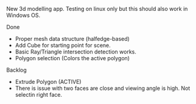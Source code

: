 New 3d modelling app. Testing on linux only but this should also work in Windows OS.

Done

- Proper mesh data structure (halfedge-based) 
- Add Cube for starting point for scene.
- Basic Ray/Triangle intersection detection works.
- Polygon selection (Colors the active polygon)

Backlog

- Extrude Polygon (ACTIVE)
- There is issue with two faces are close and viewing angle is high. Not selectin right face.
